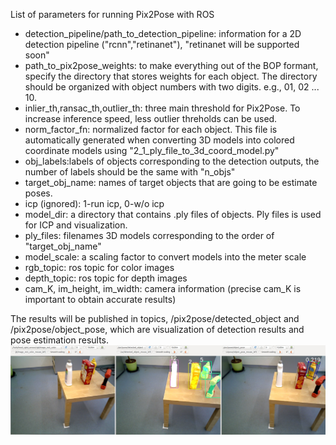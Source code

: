 List of parameters for running Pix2Pose with ROS

* detection_pipeline/path_to_detection_pipeline: information for a 2D detection pipeline ("rcnn","retinanet"), "retinanet will be supported soon"
* path_to_pix2pose_weights: to make everything out of the BOP formant, specify the directory that stores weights for each object. The directory should be organized with object numbers with two digits. e.g., 01, 02 ... 10.  
* inlier_th,ransac_th,outlier_th: three main threshold for Pix2Pose. To increase inference speed, less outlier threholds can be used.
* norm_factor_fn: normalized factor for each object. This file is automatically generated when converting 3D models into colored coordinate models using "2_1_ply_file_to_3d_coord_model.py"
* obj_labels:labels of objects corresponding to the detection outputs, the number of labels should be the same with "n_objs"
* target_obj_name: names of target objects that are going to be estimate poses.
* icp (ignored): 1-run icp, 0-w/o icp
* model_dir: a directory that contains .ply files of objects. Ply files is used for ICP and visualization.
* ply_files: filenames 3D models corresponding to the order of "target_obj_name"
* model_scale: a  scaling factor to convert models into the meter scale
* rgb_topic: ros topic for color images
* depth_topic: ros topic for depth images
* cam_K, im_height, im_width: camera information (precise cam_K is important to obtain accurate results)

The results will be published in topics, /pix2pose/detected_object and /pix2pose/object_pose, which are visualization of detection results and pose estimation results.
![Sample image](example_imgs/sample_mustard_bottle.jpg)


